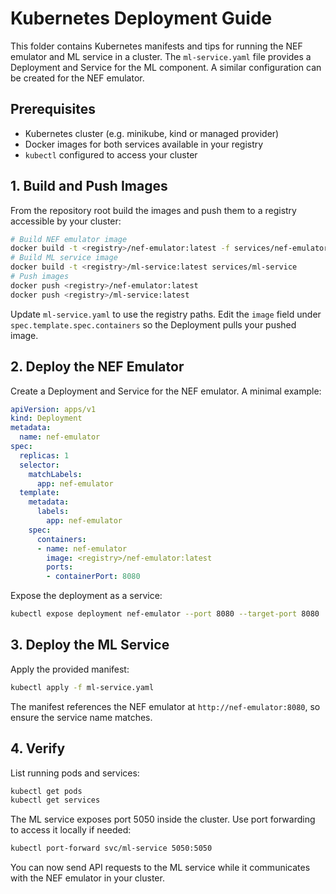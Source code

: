 # Kubernetes Deployment Guide

This folder contains Kubernetes manifests and tips for running the NEF emulator and ML service in a cluster. The `ml-service.yaml` file provides a Deployment and Service for the ML component. A similar configuration can be created for the NEF emulator.

## Prerequisites

- Kubernetes cluster (e.g. minikube, kind or managed provider)
- Docker images for both services available in your registry
- `kubectl` configured to access your cluster

## 1. Build and Push Images

From the repository root build the images and push them to a registry accessible by your cluster:

```bash
# Build NEF emulator image
docker build -t <registry>/nef-emulator:latest -f services/nef-emulator/backend/Dockerfile.backend services/nef-emulator
# Build ML service image
docker build -t <registry>/ml-service:latest services/ml-service
# Push images
docker push <registry>/nef-emulator:latest
docker push <registry>/ml-service:latest
```

Update `ml-service.yaml` to use the registry paths. Edit the `image` field under
`spec.template.spec.containers` so the Deployment pulls your pushed image.

## 2. Deploy the NEF Emulator

Create a Deployment and Service for the NEF emulator. A minimal example:

```yaml
apiVersion: apps/v1
kind: Deployment
metadata:
  name: nef-emulator
spec:
  replicas: 1
  selector:
    matchLabels:
      app: nef-emulator
  template:
    metadata:
      labels:
        app: nef-emulator
    spec:
      containers:
      - name: nef-emulator
        image: <registry>/nef-emulator:latest
        ports:
        - containerPort: 8080
```

Expose the deployment as a service:

```bash
kubectl expose deployment nef-emulator --port 8080 --target-port 8080
```

## 3. Deploy the ML Service

Apply the provided manifest:

```bash
kubectl apply -f ml-service.yaml
```

The manifest references the NEF emulator at `http://nef-emulator:8080`, so ensure the service name matches.

## 4. Verify

List running pods and services:

```bash
kubectl get pods
kubectl get services
```

The ML service exposes port 5050 inside the cluster. Use port forwarding to access it locally if needed:

```bash
kubectl port-forward svc/ml-service 5050:5050
```

You can now send API requests to the ML service while it communicates with the NEF emulator in your cluster.

